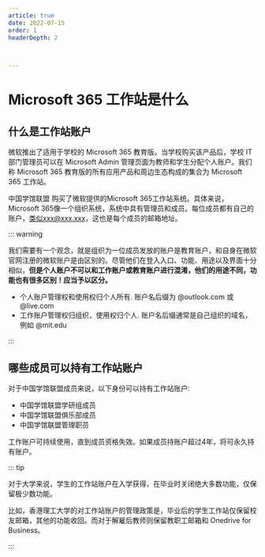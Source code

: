 ```yaml
---
article: true
date: 2022-07-15
order: 1
headerDepth: 2



---
```


# Microsoft 365 工作站是什么

## 什么是工作站账户

微软推出了适用于学校的 Microsoft 365 教育版。当学校购买该产品后，学校 IT 部门管理员可以在 Microsoft Admin 管理页面为教师和学生分配个人账户。我们称 Microsoft 365 教育版的所有应用产品和周边生态构成的集合为 Microsoft 365 工作站。

中国学馆联盟 购买了微软提供的Microsoft 365工作站系统。具体来说，Microsoft 365像一个组织系统，系统中具有管理员和成员。每位成员都有自己的账户，类似xxx@xxx.xxx，这也是每个成员的邮箱地址。

::: warning

我们需要有一个观念，就是组织为一位成员发放的账户是教育账户，和自身在微软官网注册的微软账户是由区别的。尽管他们在登入入口、功能、用途以及界面十分相似，**但是个人账户不可以和工作账户或教育账户进行混淆，他们的用途不同，功能也有很多区别！应当予以区分。**

- 个人账户管理权和使用权归个人所有. 账户名后缀为 @outlook.com 或 @live.com
- 工作账户管理权归组织，使用权归个人. 账户名后缀通常是自己组织的域名，例如 @mit.edu

:::

## 哪些成员可以持有工作站账户

对于中国学馆联盟成员来说，以下身份可以持有工作站账户:

- 中国学馆联盟学研组成员
- 中国学馆联盟俱乐部成员
- 中国学馆联盟管理职员

工作账户可持续使用，直到成员资格失效。如果成员持账户超过4年，将可永久持有账户。

::: tip

对于大学来说，学生的工作站账户在入学获得，在毕业时关闭绝大多数功能，仅保留极少数功能。

比如，香港理工大学的对工作站账户的管理政策是，毕业后的学生工作站仅保留校友邮箱，其他的功能收回。而对于解雇后教师则保留教职工邮箱和 Onedrive for Business。

:::